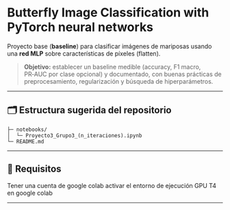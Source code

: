 # Butterfly Image Classification with PyTorch neural networks

Proyecto base (**baseline**) para clasificar imágenes de mariposas usando una **red MLP** sobre características de píxeles (flatten).

> **Objetivo:** establecer un baseline medible (accuracy, F1 macro, PR‑AUC por clase opcional) y documentado, con buenas prácticas de preprocesamiento, regularización y búsqueda de hiperparámetros.

---

## 🗂️ Estructura sugerida del repositorio

```
├─ notebooks/
│  └─ Proyecto3_Grupo3_(n_iteraciones).ipynb
└─ README.md
```
---

## 🧰 Requisitos

Tener una cuenta de google colab
activar el entorno de ejecución GPU T4 en google colab

---

